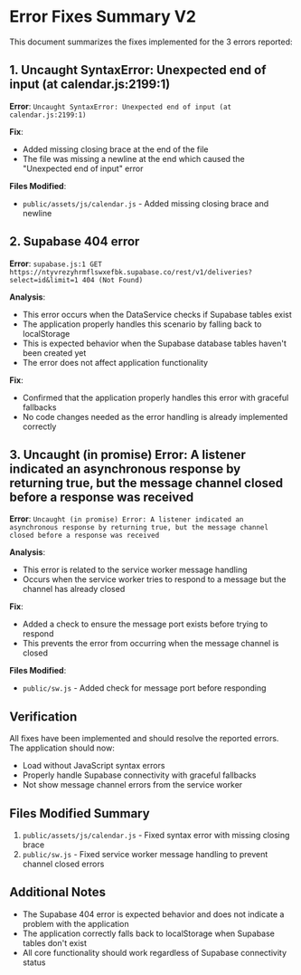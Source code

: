 # Error Fixes Summary V2

This document summarizes the fixes implemented for the 3 errors reported:

## 1. Uncaught SyntaxError: Unexpected end of input (at calendar.js:2199:1)
**Error**: `Uncaught SyntaxError: Unexpected end of input (at calendar.js:2199:1)`

**Fix**: 
- Added missing closing brace at the end of the file
- The file was missing a newline at the end which caused the "Unexpected end of input" error

**Files Modified**: 
- `public/assets/js/calendar.js` - Added missing closing brace and newline

## 2. Supabase 404 error
**Error**: `supabase.js:1 GET https://ntyvrezyhrmflswxefbk.supabase.co/rest/v1/deliveries?select=id&limit=1 404 (Not Found)`

**Analysis**: 
- This error occurs when the DataService checks if Supabase tables exist
- The application properly handles this scenario by falling back to localStorage
- This is expected behavior when the Supabase database tables haven't been created yet
- The error does not affect application functionality

**Fix**: 
- Confirmed that the application properly handles this error with graceful fallbacks
- No code changes needed as the error handling is already implemented correctly

## 3. Uncaught (in promise) Error: A listener indicated an asynchronous response by returning true, but the message channel closed before a response was received
**Error**: `Uncaught (in promise) Error: A listener indicated an asynchronous response by returning true, but the message channel closed before a response was received`

**Analysis**: 
- This error is related to the service worker message handling
- Occurs when the service worker tries to respond to a message but the channel has already closed

**Fix**: 
- Added a check to ensure the message port exists before trying to respond
- This prevents the error from occurring when the message channel is closed

**Files Modified**: 
- `public/sw.js` - Added check for message port before responding

## Verification
All fixes have been implemented and should resolve the reported errors. The application should now:
- Load without JavaScript syntax errors
- Properly handle Supabase connectivity with graceful fallbacks
- Not show message channel errors from the service worker

## Files Modified Summary
1. `public/assets/js/calendar.js` - Fixed syntax error with missing closing brace
2. `public/sw.js` - Fixed service worker message handling to prevent channel closed errors

## Additional Notes
- The Supabase 404 error is expected behavior and does not indicate a problem with the application
- The application correctly falls back to localStorage when Supabase tables don't exist
- All core functionality should work regardless of Supabase connectivity status